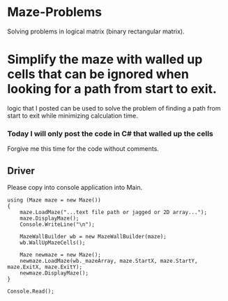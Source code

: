 # Maze-Problems
Solving problems in logical matrix (binary rectangular matrix).

# Simplify the maze with walled up cells that can be ignored when looking for a path from start to exit.

logic that I posted can be used to solve the problem of finding a path from start to exit while minimizing calculation time.

### Today I will only post the code in C# that walled up the cells

Forgive me this time for the code without comments.


## Driver
Please copy into console application into Main.
```
using (Maze maze = new Maze())
{
    maze.LoadMaze("...text file path or jagged or 2D array...");
    maze.DisplayMaze();
    Console.WriteLine("\n");

    MazeWallBuilder wb = new MazeWallBuilder(maze);
    wb.WallUpMazeCells();

    Maze newmaze = new Maze();
    newmaze.LoadMaze(wb._mazeArray, maze.StartX, maze.StartY, maze.ExitX, maze.ExitY);
    newmaze.DisplayMaze();
}

Console.Read();

```
